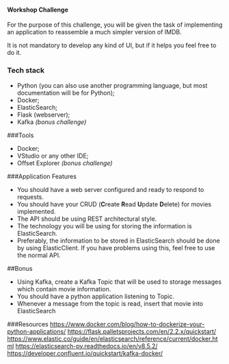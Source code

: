 #### Workshop Challenge

For the purpose of this challenge, you will be given the task of implementing an application to reassemble a much simpler version of IMDB.

It is not mandatory to develop any kind of UI, but if it helps you feel free to do it.

### Tech stack
- Python (you can also use another programming language, but most documentation will be for Python);
- Docker;
- ElasticSearch;
- Flask (webserver);
- Kafka *(bonus challenge)*

###Tools
- Docker;
- VStudio or any other IDE;
- Offset Explorer *(bonus challenge)*

###Application Features
- You should have a web server configured and ready to respond to requests.
- You should have your CRUD (**C**reate **R**ead **U**pdate **D**elete) for movies implemented.
- The API should be using REST architectural style.
- The technology you will be using for storing the information is ElasticSearch.
- Preferably, the information to be stored in ElasticSearch should be done by using ElasticClient. If you have problems using this, feel free to use the normal API.

##Bonus
- Using Kafka, create a Kafka Topic that will be used to storage messages which contain movie information.
- You should have a python application listening to Topic.
- Whenever a message from the topic is read, insert that movie into ElasticSearch


###Resources
https://www.docker.com/blog/how-to-dockerize-your-python-applications/
https://flask.palletsprojects.com/en/2.2.x/quickstart/
https://www.elastic.co/guide/en/elasticsearch/reference/current/docker.html
https://elasticsearch-py.readthedocs.io/en/v8.5.2/
https://developer.confluent.io/quickstart/kafka-docker/

